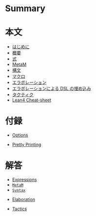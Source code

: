 # Summary

<!-- # Main -->

# 本文

- [はじめに](./main/01_intro.md)
- [概要](./main/02_overview.md)
- [式](./main/03_expressions.md)
- [MetaM](./main/04_metam.md)
- [構文](./main/05_syntax.md)
- [マクロ](./main/06_macros.md)
- [エラボレーション](./main/07_elaboration.md)
- [エラボレーションによる DSL の埋め込み](./main/08_dsls.md)
- [タクティク](./main/09_tactics.md)
- [Lean4 Cheat-sheet](./main/10_cheat-sheet.md)

<!-- # Extra -->

# 付録

- [Options](./extra/01_options.md)
<!-- - [Attributes]() -->
- [Pretty Printing](./extra/03_pretty-printing.md)

<!-- # Solutions -->

# 解答

<!-- - [Introduction]() -->
<!-- - [Overview]() -->
- [Expressions](./solutions/03_expressions.md)
- [`MetaM`](./solutions/04_metam.md)
- [`Syntax`](./solutions/05_syntax.md)
<!-- - [Macros]() -->
- [Elaboration](./solutions/07_elaboration.md)
<!-- - [DSLs]() -->
- [Tactics](./solutions/09_tactics.md)
